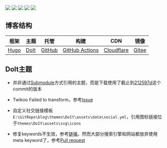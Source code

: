 <a href="https://gohugo.io" target="_blank" rel="noopener noreffer"><img src="https://img.shields.io/badge/Frame-Hugo-blue?style=flat&logo=Hugo&color=FF4088"></a> <a href="https://github.com/HEIGE-PCloud/DoIt" target="_blank" rel="noopener noreffer"><img src="https://img.shields.io/badge/Theme-DoIt-blue?style=flat&logo=CSS3&logoColor=0594CB&color=0594CB"></a> <a href="https://github.com/BahuangShanren/blog/blob/master/.github/workflows/gh-pages.yml" target="_blank" rel="noopener noreffer"><img src="https://img.shields.io/badge/Build-GitHub_Actions-blue?style=flat&logo=GitHub%20Actions&logoColor=FFFFFF&color=33BA91"></a> <a href="https://www.cloudflare.com/" target="_blank" rel="noopener noreffer"><img src="https://img.shields.io/badge/CDN-Cloudflare-blue?style=flat&logo=Cloudflare&color=F38020"></a> <a href="https://gitee.com/BahuangShanren/blog" target="_blank" rel="noopener noreffer"><img src="https://img.shields.io/badge/Mirror-Gitee-blue?style=flat&logo=Gitee&logoColor=C71D23&color=C71D23"></a>

## 博客结构

| 框架                      | 主题                                         | 托管                                             | 构建                                                         | CDN                                       | 镜像                                           |
| ------------------------- | -------------------------------------------- | ------------------------------------------------ | ------------------------------------------------------------ | ----------------------------------------- | ---------------------------------------------- |
| [Hugo](https://gohugo.io) | [DoIt](https://github.com/HEIGE-PCloud/DoIt) | [GitHub](https://github.com/BahuangShanren/blog) | [GitHub Actions](https://github.com/BahuangShanren/blog/blob/master/.github/workflows/gh-pages.yml) | [Cloudflare](https://www.cloudflare.com/) | [Gitee](https://gitee.com/BahuangShanren/blog) |

## DoIt主题

- 并非通过[Submodule](https://github.com/HEIGE-PCloud/DoIt#migrate-from-loveit)方式引用的主题，而是下载使用了截止到[212597d](https://github.com/HEIGE-PCloud/DoIt/tree/212597df6973aea569ed085af51ac839448c4c6f)这个commit的版本

- Twikoo Failed to transform，参考[Issue](https://github.com/HEIGE-PCloud/DoIt/issues/469)

- 自定义社交链接模板`E:\GitRepo\blog\themes\DoIt\assets\data\social.yml`，引用图标链接位于`themes\DoIt\assets\svg\icons`

- 修复keywords不生效，参考[链接](https://www.bahuangshanren.tech/2021-2/#keywords%E4%B8%8D%E7%94%9F%E6%95%88)。然而大部分搜索引擎和网站都放弃使用meta keyword了，参考[Pull request](https://github.com/HEIGE-PCloud/DoIt/pull/473)
